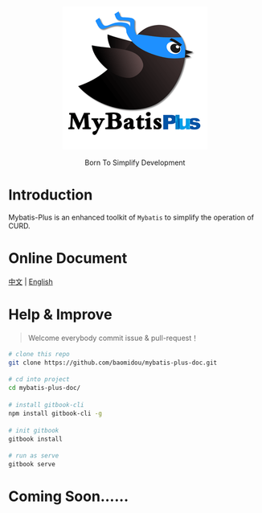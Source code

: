<p align="center">
  <a href="https://github.com/baomidou/mybatis-plus">
    <img src="../assets/mybatis-plus-logo.png">
  </a>
</p>
<p align="center">Born To Simplify Development</p>

# Introduction

Mybatis-Plus is an enhanced toolkit of `Mybatis` to simplify the operation of CURD.

# Online Document

[中文](http://mp.baomidou.com/zh/) | [English](http://mp.baomidou.com/en/)

# Help & Improve

> Welcome everybody commit issue & pull-request！

```bash
# clone this repo
git clone https://github.com/baomidou/mybatis-plus-doc.git

# cd into project
cd mybatis-plus-doc/

# install gitbook-cli
npm install gitbook-cli -g

# init gitbook
gitbook install

# run as serve
gitbook serve
```

# Coming Soon......
